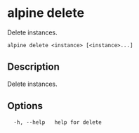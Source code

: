# alpine delete

Delete instances.

```
alpine delete <instance> [<instance>...]
```

## Description

Delete instances.

## Options

```
  -h, --help   help for delete
```

